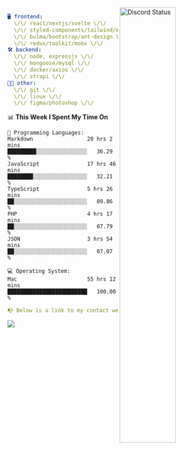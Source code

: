 
<a href="https://discord.com/users/279302975371870218" target="_blank">
    <img width="50%" align="right" alt="Discord Status" src="https://lanyard.cnrad.dev/api/279302975371870218?bg=161B22&borderRadius=5px%205px%200%200&hideTimestamp=true&idleMessage=Just%20chillin%27%20at%20the%20moment&animated=true">
</a>

```yaml
🖥️ frontend: 
  \/\/ react/nextjs/svelte \/\/
  \/\/ styled-components/tailwind/mui/
  \/\/ bulma/bootstrap/ant-design \/\/
  \/\/ redux/toolkit/mobx \/\/
🛠 backend: 
  \/\/ node, expressjs \/\/
  \/\/ mongoose/mysql \/\/
  \/\/ docker/axios \/\/
  \/\/ strapi \/\/
👨‍💻 other: 
  \/\/ git \/\/ 
  \/\/ linux \/\/
  \/\/ figma/photoshop \/\/
```
<!--START_SECTION:waka-->
📊 **This Week I Spent My Time On** 

```text
💬 Programming Languages: 
Markdown                 20 hrs 2 mins       █████████░░░░░░░░░░░░░░░░   36.29 % 
JavaScript               17 hrs 46 mins      ████████░░░░░░░░░░░░░░░░░   32.21 % 
TypeScript               5 hrs 26 mins       ██░░░░░░░░░░░░░░░░░░░░░░░   09.86 % 
PHP                      4 hrs 17 mins       ██░░░░░░░░░░░░░░░░░░░░░░░   07.79 % 
JSON                     3 hrs 54 mins       ██░░░░░░░░░░░░░░░░░░░░░░░   07.07 % 

💻 Operating System: 
Mac                      55 hrs 12 mins      █████████████████████████   100.00 % 
```


<!--END_SECTION:waka-->
```yaml
📭 Below is a link to my contact website 
```
<a href="https://mxns.xyz" target="_black"> <img src="https://img.shields.io/badge/website-161B22?style=for-the-badge&logo=About.me&logoColor=white"></img> <a/>
